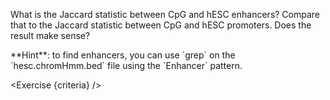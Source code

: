 <script>
// Solution:
//    bedtools jaccard -a cpg.bed -b <(grep Enhancer hesc.chromHmm.bed) > jaccard.enhancers.txt; bedtools jaccard -a cpg.bed -b <(grep Promoter hesc.chromHmm.bed) > jaccard.promoters.txt

import Exercise from "components/Exercise.svelte";
import Alert from "components/Alert.svelte";

let criteria = [
{
	name: "File <code>jaccard.enhancers.txt</code> contains Jaccard stats between CpG and enhancers",
	checks: [{
		type: "file",
		path: "jaccard.enhancers.txt",
		action: "contents",
		commandExpected: "bedtools jaccard -a cpg.bed -b <(grep Enhancer hesc.chromHmm.bed)"
	}]
},
{
	name: "File <code>jaccard.promoters.txt</code> contains Jaccard stats between CpG and promoters",
	checks: [{
		type: "file",
		path: "jaccard.promoters.txt",
		action: "contents",
		commandExpected: "bedtools jaccard -a cpg.bed -b <(grep Promoter hesc.chromHmm.bed)"
	}]
},
];
</script>

What is the Jaccard statistic between CpG and hESC enhancers? Compare that to the Jaccard statistic between CpG and hESC promoters. Does the result make sense?

<Alert>
	**Hint**: to find enhancers, you can use `grep` on the `hesc.chromHmm.bed` file using the `Enhancer` pattern.
</Alert>

<Exercise {criteria} />
